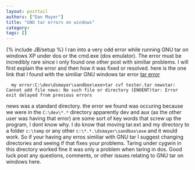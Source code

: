 ```yaml
---
layout: posttail
authors: ["Dan Mayer"]
title: "GNU tar errors on windows"
category:
tags: []
---
```

{% include JB/setup %}
I ran into a very odd error while running GNU tar on windows XP under dos or the cmd.exe (dos emulator). The error must be incredibly rare since i only found one other post with similiar problems. I will first explain the error and then how it was fixed or resolved.    here is the one link that I found with the similiar GNU windows tar error [tar error](http://tolstoy.newcastle.edu.au/R/help/98b/0492.htm)

      my error:C:\dev\dsmayer\sandbox\exe>tar cvf tester.tar newstar: Cannot add file news: No such file or directory (ENOENT)tar: Error exit delayed from previous errors


news was a standard directory. the error we found was occuring because we were in the `C:\dev\*.*` directory apparently dev and aux (as the other user was having that error) are some sort of key words that screw up the program, I dont know why. I do know that moving tar.ext and my directory to a folder `c:\temp` or any other `c:\*.*.\dsmayer\sandbox\exe` and it would work. So if your having any erros similiar with GNU tar I suggest changing directories and seeing if that fixes your problems. Taring under cygwin in this directory worked fine it was only a problem when taring in dos. Good luck post any questions, comments, or other issues relating to GNU tar on windows here.